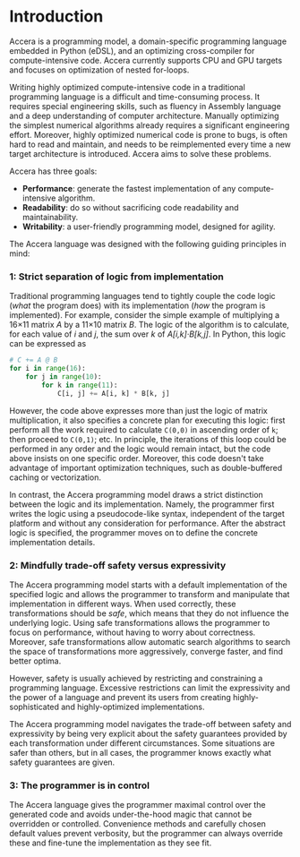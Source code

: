 [//]: # (Project: Accera)
[//]: # (Version: 1.2.0)

# Introduction
Accera is a programming model, a domain-specific programming language embedded in Python (eDSL), and an optimizing cross-compiler for compute-intensive code. Accera currently supports CPU and GPU targets and focuses on optimization of nested for-loops.

Writing highly optimized compute-intensive code in a traditional programming language is a difficult and time-consuming process. It requires special engineering skills, such as fluency in Assembly language and a deep understanding of computer architecture. Manually optimizing the simplest numerical algorithms already requires a significant engineering effort. Moreover, highly optimized numerical code is prone to bugs, is often hard to read and maintain, and needs to be reimplemented every time a new target architecture is introduced. Accera aims to solve these problems.

Accera has three goals:
* **Performance**: generate the fastest implementation of any compute-intensive algorithm.
* **Readability**: do so without sacrificing code readability and maintainability.
* **Writability**: a user-friendly programming model, designed for agility.

The Accera language was designed with the following guiding principles in mind:

### 1: Strict separation of logic from implementation
Traditional programming languages tend to tightly couple the code logic (*what* the program does) with its implementation (*how* the program is implemented). For example, consider the simple example of multiplying a 16&times;11 matrix *A* by a 11&times;10 matrix *B*. The logic of the algorithm is to calculate, for each value of *i* and *j*, the sum over *k* of *A[i,k]&middot;B[k,j]*. In Python, this logic can be expressed as
```python
# C += A @ B
for i in range(16):
    for j in range(10):
        for k in range(11):
            C[i, j] += A[i, k] * B[k, j]
```
However, the code above expresses more than just the logic of matrix multiplication, it also specifies a concrete plan for executing this logic: first perform all the work required to calculate `C(0,0)` in ascending order of `k`; then proceed to `C(0,1)`; etc. In principle, the iterations of this loop could be performed in any order and the logic would remain intact, but the code above insists on one specific order. Moreover, this code doesn't take advantage of important optimization techniques, such as double-buffered caching or vectorization.

In contrast, the Accera programming model draws a strict distinction between the logic and its implementation. Namely, the programmer first writes the logic using a pseudocode-like syntax, independent of the target platform and without any consideration for performance. After the abstract logic is specified, the programmer moves on to define the concrete implementation details.

### 2: Mindfully trade-off safety versus expressivity
The Accera programming model starts with a default implementation of the specified logic and allows the programmer to transform and manipulate that implementation in different ways. When used correctly, these transformations should be *safe*, which means that they do not influence the underlying logic. Using safe transformations allows the programmer to focus on performance, without having to worry about correctness. Moreover, safe transformations allow automatic search algorithms to search the space of transformations more aggressively, converge faster, and find better optima.

However, safety is usually achieved by restricting and constraining a programming language. Excessive restrictions can limit the expressivity and the power of a language and prevent its users from creating highly-sophisticated and highly-optimized implementations.

The Accera programming model navigates the trade-off between safety and expressivity by being very explicit about the safety guarantees provided by each transformation under different circumstances. Some situations are safer than others, but in all cases, the programmer knows exactly what safety guarantees are given.

### 3: The programmer is in control
The Accera language gives the programmer maximal control over the generated code and avoids under-the-hood magic that cannot be overridden or controlled. Convenience methods and carefully chosen default values prevent verbosity, but the programmer can always override these and fine-tune the implementation as they see fit.


<div style="page-break-after: always;"></div>
